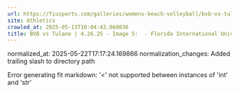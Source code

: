 ```yaml
---
url: https://fiusports.com/galleries/womens-beach-volleyball/bvb-vs-tulane-4-26-25/image-5/358/62869/
site: Athletics
crawled_at: 2025-05-13T10:04:43.060036
title: BVB vs Tulane | 4.26.25 - Image 5:  - Florida International University
---
```

normalized_at: 2025-05-22T17:17:24.169866
normalization_changes: Added trailing slash to directory path

Error generating fit markdown: '<' not supported between instances of 'int' and 'str'